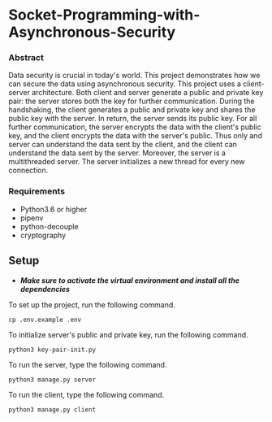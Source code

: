 # Socket-Programming-with-Asynchronous-Security

### Abstract
Data security is crucial in today's world. This project demonstrates how we can secure the data using asynchronous security. This project uses a client-server architecture. Both client and server generate a public and private key pair: the server stores both the key for further communication. During the handshaking, the client generates a public and private key and shares the public key with the server. In return, the server sends its public key. For all further communication, the server encrypts the data with the client's public key, and the client encrypts the data with the server's public. Thus only and server can understand the data sent by the client, and the client can understand the data sent by the server. Moreover, the server is a multithreaded server. The server initializes a new thread for every new connection. 

### Requirements
- Python3.6 or higher
- pipenv
- python-decouple
- cryptography

## Setup
- ***Make sure to activate the virtual environment and install all the dependencies***

To set up the project, run the following command.
```
cp .env.example .env
```
To initialize server's public and private key, run the following command.
```
python3 key-pair-init.py
```
To run the server, type the following command.
```
python3 manage.py server
```
To run the client, type the following command.
```
python3 manage.py client
```

